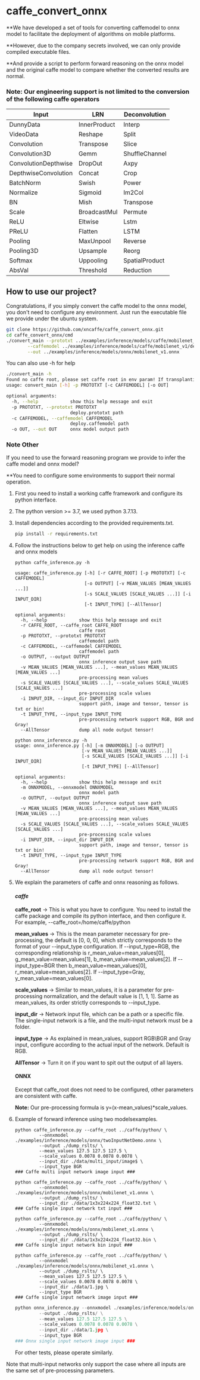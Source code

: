 # caffe_convert_onnx

**We have developed a set of tools for converting caffemodel to onnx model to facilitate the deployment of algorithms on mobile platforms.

**However, due to the company secrets involved, we can only provide compiled executable files.

**And provide a script to perform forward reasoning on the onnx model and the original caffe model to compare whether the converted results are normal.

### Note: Our engineering support is not limited to the conversion of the following caffe operators

| Input                | LRN          | Deconvolution  |
| -------------------- | ------------ | -------------- |
| DunnyData            | InnerProduct | Interp         |
| VideoData            | Reshape      | Split          |
| Convolution          | Transpose    | Slice          |
| Convolution3D        | Gemm         | ShuffleChannel |
| ConvolutionDepthwise | DropOut      | Axpy           |
| DepthwiseConvolution | Concat       | Crop           |
| BatchNorm            | Swish        | Power          |
| Normalize            | Sigmoid      | Im2Col         |
| BN                   | Mish         | Transpose      |
| Scale                | BroadcastMul | Permute        |
| ReLU                 | Eltwise      | Lstm           |
| PReLU                | Flatten      | LSTM           |
| Pooling              | MaxUnpool    | Reverse        |
| Pooling3D            | Upsample     | Reorg          |
| Softmax              | Uppooling    | SpatialProduct |
| AbsVal               | Threshold    | Reduction      |

## **How to use our project?**

Congratulations, if you simply convert the caffe model to the onnx model, you don't need to configure any environment. Just run the executable file we provide under the ubuntu system.

```bash
git clone https://github.com/xncaffe/caffe_convert_onnx.git
cd caffe_convert_onnx/cmd
./convert_main --prototxt ../examples/inference/models/caffe/mobilenet_v1/deploy.prototxt \
		--caffemodel ../examples/inference/models/caffe/mobilenet_v1/deploy.caffemodel \
		--out ../examples/inference/models/onnx/mobilenet_v1.onnx
```

You can also use -h for help

```bash
./convert_main -h
Found no caffe root, please set caffe root in env param! If transplanting an onnx model, please ignore this warning.
usage: convert_main [-h] -p PROTOTXT [-c CAFFEMODEL] [-o OUT]

optional arguments:
  -h, --help            show this help message and exit
  -p PROTOTXT, --prototxt PROTOTXT
                        deploy.prototxt path
  -c CAFFEMODEL, --caffemodel CAFFEMODEL
                        deploy.caffemodel path
  -o OUT, --out OUT     onnx model output path

```

### Note Other

If you need to use the forward reasoning program we provide to infer the caffe model and onnx model?

**You need to configure some environments to support their normal operation.

1. First you need to install a working caffe framework and configure its python interface.
2. The python version >= 3.7, we used python 3.7.13.
3. Install dependencies according to the provided requirements.txt.

   ```bash
   pip install -r requirements.txt
   ```
4. Follow the instructions below to get help on using the inference caffe and onnx models

   ```
   python caffe_inference.py -h

   usage: caffe_inference.py [-h] [-r CAFFE_ROOT] [-p PROTOTXT] [-c CAFFEMODEL]
                             [-o OUTPUT] [-v MEAN_VALUES [MEAN_VALUES ...]]
                             [-s SCALE_VALUES [SCALE_VALUES ...]] [-i INPUT_DIR]
                             [-t INPUT_TYPE] [--AllTensor]

   optional arguments:
     -h, --help            show this help message and exit
     -r CAFFE_ROOT, --caffe_root CAFFE_ROOT
                           caffe root
     -p PROTOTXT, --prototxt PROTOTXT
                           caffemodel path
     -c CAFFEMODEL, --caffemodel CAFFEMODEL
                           caffemodel path
     -o OUTPUT, --output OUTPUT
                           onnx inference output save path
     -v MEAN_VALUES [MEAN_VALUES ...], --mean_values MEAN_VALUES [MEAN_VALUES ...]
                           pre-processing mean values
     -s SCALE_VALUES [SCALE_VALUES ...], --scale_values SCALE_VALUES [SCALE_VALUES ...]
                           pre-processing scale values
     -i INPUT_DIR, --input_dir INPUT_DIR
                           support path, image and tensor, tensor is txt or bin!
     -t INPUT_TYPE, --input_type INPUT_TYPE
                           pre-processing network support RGB, BGR and Gray!
     --AllTensor           dump all node output tensor!

   ```

   ```
   python onnx_inference.py -h
   usage: onnx_inference.py [-h] [-m ONNXMODEL] [-o OUTPUT]
                            [-v MEAN_VALUES [MEAN_VALUES ...]]
                            [-s SCALE_VALUES [SCALE_VALUES ...]] [-i INPUT_DIR]
                            [-t INPUT_TYPE] [--AllTensor]

   optional arguments:
     -h, --help            show this help message and exit
     -m ONNXMODEL, --onnxmodel ONNXMODEL
                           onnx model path
     -o OUTPUT, --output OUTPUT
                           onnx inference output save path
     -v MEAN_VALUES [MEAN_VALUES ...], --mean_values MEAN_VALUES [MEAN_VALUES ...]
                           pre-processing mean values
     -s SCALE_VALUES [SCALE_VALUES ...], --scale_values SCALE_VALUES [SCALE_VALUES ...]
                           pre-processing scale values
     -i INPUT_DIR, --input_dir INPUT_DIR
                           support path, image and tensor, tensor is txt or bin!
     -t INPUT_TYPE, --input_type INPUT_TYPE
                           pre-processing network support RGB, BGR and Gray!
     --AllTensor           dump all node output tensor!

   ```
5. We explain the parameters of caffe and onnx reasoning as follows.

   #### *caffe*

   **caffe_root** -> This is what you have to configure. You need to install the caffe package and compile its python interface, and then configure it. For example, --caffe_root=/home/caffe/python

   **mean_values** -> This is the mean parameter necessary for pre-processing, the default is [0, 0, 0], which strictly corresponds to the format of your --input_type configuration. If --input_type=RGB, the corresponding relationship is r_mean_value=mean_values[0], g_mean_value=mean_values[1], b_mean_value=mean_values[2]. If --input_type=BGR then b_mean_value=mean_values[0], r_mean_value=mean_values[2]. If --input_type=Gray, y_mean_value=mean_values[0].

   **scale_values** -> Similar to mean_values, it is a parameter for pre-processing normalization, and the default value is [1, 1, 1]. Same as mean_values, its order strictly corresponds to --input_type.

   **input_dir** -> Network input file, which can be a path or a specific file. The single-input network is a file, and the multi-input network must be a folder.

   **input_type** -> As explained in mean_values, support RGB\BGR and Gray input, configure according to the actual input of the network. Default is RGB.

   **AllTensor** -> Turn it on if you want to spit out the output of all layers.

   #### ONNX

   Except that caffe_root does not need to be configured, other parameters are consistent with caffe.

   **Note:** Our pre-processing formula is y=(x-mean_values)*scale_values.
7. Example of forward inference using two modelsexamples.

   ```
   python caffe_inference.py --caffe_root ../caffe/python/ \
   			--onnxmodel ./examples/inference/models/onnx/twoInputNetDemo.onnx \
   			--output ./dump_rslts/ \
   			--mean_values 127.5 127.5 127.5 \
   			--scale_values 0.0078 0.0078 0.0078 \
   			--input_dir ./data/multi_input/image$ \
   			--input_type BGR
   ### Caffe multi input network image input ###
   ```

   ```
   python caffe_inference.py --caffe_root ../caffe/python/ \
   			--onnxmodel ./examples/inference/models/onnx/mobilenet_v1.onnx \
   			--output ./dump_rslts/ \
   			--input_dir ./data/1x3x224x224_float32.txt \
   ### Caffe single input network txt input ###
   ```

   ```
   python caffe_inference.py --caffe_root ../caffe/python/ \
   			--onnxmodel ./examples/inference/models/onnx/mobilenet_v1.onnx \
   			--output ./dump_rslts/ \
   			--input_dir ./data/1x3x224x224_float32.bin \
   ### Caffe single input network bin input ###
   ```

   ```
   python caffe_inference.py --caffe_root ../caffe/python/ \
   			--onnxmodel ./examples/inference/models/onnx/mobilenet_v1.onnx \
   			--output ./dump_rslts/ \
   			--mean_values 127.5 127.5 127.5 \
   			--scale_values 0.0078 0.0078 0.0078 \
   			--input_dir ./data/1.jpg \
   			--input_type BGR
   ### Caffe single input network image input ###
   ```

   ```python
   python onnx_inference.py --onnxmodel ./examples/inference/models/onnx/mobilenet_v1.onnx \
   			--output ./dump_rslts/ \
   			--mean_values 127.5 127.5 127.5 \
   			--scale_values 0.0078 0.0078 0.0078 \
   			--input_dir ./data/1.jpg \
   			--input_type BGR
   ### Onnx single input network image input ###
   ```

    For other tests, please operate similarly.

Note that multi-input networks only support the case where all inputs are the same set of pre-processing parameters.
